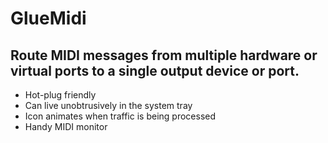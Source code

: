 # GlueMidi

## Route MIDI messages from multiple hardware or virtual ports to a single output device or port.

* Hot-plug friendly
* Can live unobtrusively in the system tray
* Icon animates when traffic is being processed
* Handy MIDI monitor 